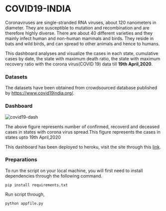 # COVID19-INDIA

  Coronaviruses are single-stranded RNA viruses, about 120 nanometers in diameter. They are susceptible to mutation and recombination and are therefore highly diverse. There are about 40 different varieties and they mainly infect human and non-human mammals and birds. They reside in bats and wild birds, and can spread to other animals and hence to humans.
  
  This dashboard analyses and visualize the cases in each state, cumulative cases by date, the state with maximum death ratio, the state with maximum recovery ratio with the corona virus(COVID 19) data till **19th April,2020**.


### Datasets
  The datasets have been obtained from crowdsourced database published by https://www.covid19india.org/.
  
### Dashboard
![covid19-dash](images/statewise.png)

The above figure represents number of confirmed, recoverd and deceased cases in states with corona virus spread.This figure represents the cases in states upto 19th April,2020
  
This dashboard has been deployed to heroku, visit the site through this [link](https://indiafightscovid19.herokuapp.com/).

### Preparations

   To run the script on your local machine, you will first need to install dependencies through the following command.
 
  ```
  pip install requirements.txt
  ```
  Run script through,
    
  ```
  python appfile.py
  ```
